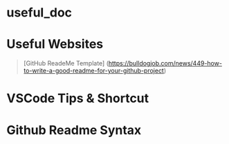 # useful_doc

# Useful Websites
> [GitHub ReadeMe Template] (https://bulldogjob.com/news/449-how-to-write-a-good-readme-for-your-github-project)

# VSCode Tips & Shortcut

# Github Readme Syntax

